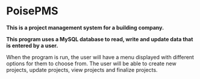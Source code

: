 # PoisePMS

__This is a project management system for a building company.__

__This program uses a MySQL database to read, write and update data that is entered by a user.__

When the program is run, the user will have a menu displayed with different options for them to choose from. The user will be able to create new projects, update projects, view projects and finalize projects.
